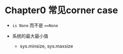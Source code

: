 # Chapter0  常见corner case


- ``is None`` 而不是 ``==None``

- 系统的最大最小值
    - sys.minsize, sys.maxsize

